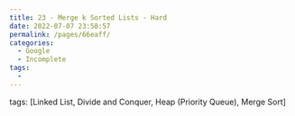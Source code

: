```yaml
---
title: 23 - Merge k Sorted Lists - Hard
date: 2022-07-07 23:58:57
permalink: /pages/66eaff/
categories:
  - Google
  - Incomplete
tags:
  - 
---
```

tags: [Linked List, Divide and Conquer, Heap (Priority Queue), Merge Sort]